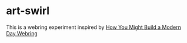 # art-swirl

This is a webring experiment inspired
by [How You Might Build a Modern Day Webring](https://css-tricks.com/how-you-might-build-a-modern-day-webring/)